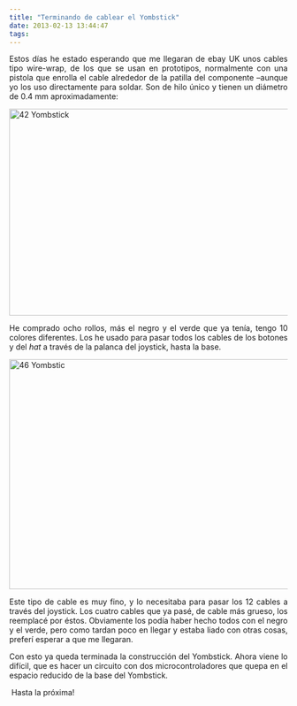 ```yaml
---
title: "Terminando de cablear el Yombstick"
date: 2013-02-13 13:44:47
tags: 
---
```

<p style="text-align: justify;">Estos días he estado esperando que me llegaran de ebay UK unos cables tipo wire-wrap, de los que se usan en prototipos, normalmente con una pistola que enrolla el cable alrededor de la patilla del componente –aunque yo los uso directamente para soldar. Son de hilo único y tienen un diámetro de 0.4 mm aproximadamente:</p>
<p style="text-align: justify;"><a href="http://yombo.org/wp-content/uploads/2013/02/42-Yombstick.jpg"><img class="aligncenter size-large wp-image-433" alt="42 Yombstick" src="http://yombo.org/wp-content/uploads/2013/02/42-Yombstick-1024x613.jpg" width="625" height="374" /></a></p>
<p style="text-align: justify;">He comprado ocho rollos, más el negro y el verde que ya tenía, tengo 10 colores diferentes. Los he usado para pasar todos los cables de los botones y del <em>hat</em> a través de la palanca del joystick, hasta la base.</p>
<p style="text-align: justify;"><a href="http://yombo.org/wp-content/uploads/2013/02/46-Yombstic.jpg"><img class="aligncenter size-large wp-image-434" alt="46 Yombstic" src="http://yombo.org/wp-content/uploads/2013/02/46-Yombstic-1024x683.jpg" width="625" height="416" /></a></p>
<p style="text-align: justify;">Este tipo de cable es muy fino, y lo necesitaba para pasar los 12 cables a través del joystick. Los cuatro cables que ya pasé, de cable más grueso, los reemplacé por éstos. Obviamente los podía haber hecho todos con el negro y el verde, pero como tardan poco en llegar y estaba liado con otras cosas, preferí esperar a que me llegaran.</p>
<p style="text-align: justify;">Con esto ya queda terminada la construcción del Yombstick. Ahora viene lo difícil, que es hacer un circuito con dos microcontroladores que quepa en el espacio reducido de la base del Yombstick.</p>
<p style="text-align: justify;"> Hasta la próxima!</p>
